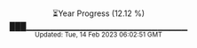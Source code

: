 <p align="center">
⏳Year Progress (12.12 %) <br>
███▁▁▁▁▁▁▁▁▁▁▁▁▁▁▁▁▁▁▁▁▁▁▁▁▁▁▁ <br>
<sub>Updated: Tue, 14 Feb 2023 06:02:51 GMT</sub>
</p>

